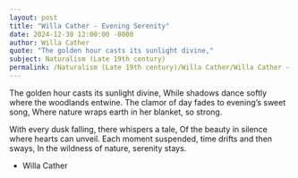 ```yaml
---
layout: post
title: "Willa Cather - Evening Serenity"
date: 2024-12-30 12:00:00 -0000
author: Willa Cather
quote: "The golden hour casts its sunlight divine,"
subject: Naturalism (Late 19th century)
permalink: /Naturalism (Late 19th century)/Willa Cather/Willa Cather - Evening Serenity
---
```


The golden hour casts its sunlight divine,
While shadows dance softly where the woodlands entwine.
The clamor of day fades to evening’s sweet song,
Where nature wraps earth in her blanket, so strong.

With every dusk falling, there whispers a tale,
Of the beauty in silence where hearts can unveil.
Each moment suspended, time drifts and then sways,
In the wildness of nature, serenity stays.


- Willa Cather

